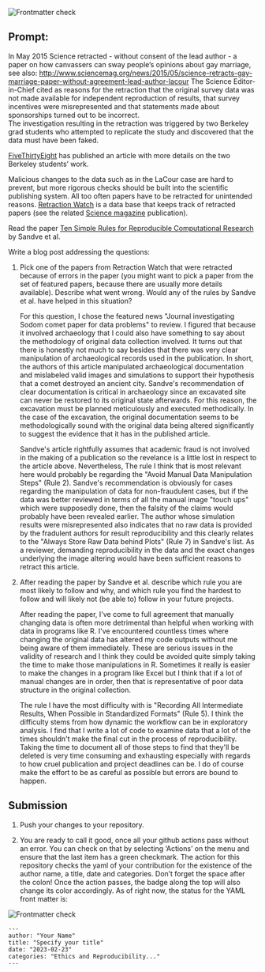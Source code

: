 
![Frontmatter
check](https://github.com/Stat585-at-ISU/Blog-5-HarunCelikOtto/actions/workflows/check-yaml.yaml/badge.svg)

## Prompt:

In May 2015 Science retracted - without consent of the lead author - a
paper on how canvassers can sway people’s opinions about gay marriage,
see also:
<http://www.sciencemag.org/news/2015/05/science-retracts-gay-marriage-paper-without-agreement-lead-author-lacour>
The Science Editor-in-Chief cited as reasons for the retraction that the
original survey data was not made available for independent reproduction
of results, that survey incentives were misrepresented and that
statements made about sponsorships turned out to be incorrect.<br> The
investigation resulting in the retraction was triggered by two Berkeley
grad students who attempted to replicate the study and discovered that
the data must have been faked.

[FiveThirtyEight](https://fivethirtyeight.com/features/how-two-grad-students-uncovered-michael-lacour-fraud-and-a-way-to-change-opinions-on-transgender-rights/)
has published an article with more details on the two Berkeley students’
work.

Malicious changes to the data such as in the LaCour case are hard to
prevent, but more rigorous checks should be built into the scientific
publishing system. All too often papers have to be retracted for
unintended reasons. [Retraction Watch](https://retractionwatch.com/) is
a data base that keeps track of retracted papers (see the related
[Science
magazine](https://www.sciencemag.org/news/2018/10/what-massive-database-retracted-papers-reveals-about-science-publishing-s-death-penalty)
publication).

Read the paper [Ten Simple Rules for Reproducible Computational
Research](https://journals.plos.org/ploscompbiol/article?id=10.1371/journal.pcbi.1003285)
by Sandve et al.

Write a blog post addressing the questions:

1.  Pick one of the papers from Retraction Watch that were retracted
    because of errors in the paper (you might want to pick a paper from
    the set of featured papers, because there are usually more details
    available). Describe what went wrong. Would any of the rules by
    Sandve et al. have helped in this situation?
    
    For this question, I chose the featured news "Journal investigating Sodom
    comet paper for data problems" to review. I figured that because it involved
    archaeology that I could also have something to say about the methodology of
    original data collection involved. It turns out that there is honestly not much
    to say besides that there was very clear manipulation of archaeological records
    used in the publication. In short, the authors of this article manipulated 
    archaeological documentation and mislabeled valid images and simulations to support
    their hypothesis that a comet destroyed an ancient city. Sandve's recommendation 
    of clear documentation is critical in archaeology since an excavated site can never be restored
    to its original state afterwards. For this reason, the excavation must be planned 
    meticulously and executed methodically. In the case of the excavation, the original
    documentation seems to be methodologically sound with the original data being altered
    significantly to suggest the evidence that it has in the published article.
    
    Sandve's article rightfully assumes that academic fraud is not involved in the
    making of a publication so the revelance is a little lost in respect to the article
    above. Nevertheless, The rule I think that is most relevant here would probably be regarding
    the "Avoid Manual Data Manipulation Steps" (Rule 2). Sandve's recommendation is obviously
    for cases regarding the manipulation of data for non-fraudulent cases, but if
    the data was better reviewed in terms of all the manual image "touch ups" which were
    supposedly done, then the falsity of the claims would probably have been revealed earlier. 
    The author whose simulation results were misrepresented also indicates that no raw data 
    is provided by the fradulent authors for result reproducibility and this clearly relates to the 
    "Always Store Raw Data behind Plots" (Rule 7) in Sandve's list. As a reviewer, demanding
    reproducibility in the data and the exact changes underlying the image altering
    would have been sufficient reasons to retract this article.
    
    

2.  After reading the paper by Sandve et al. describe which rule you are
    most likely to follow and why, and which rule you find the hardest
    to follow and will likely not (be able to) follow in your future
    projects.
    
    After reading the paper, I've come to full agreement that manually
    changing data is often more detrimental than helpful when working with
    data in programs like R. I've encountered countless times where changing
    the original data has altered my code outputs without me being aware of them
    immediately. These are serious issues in the validity of research and I think
    they could be avoided quite simply taking the time to make those manipulations
    in R. Sometimes it really is easier to make the changes in a program like
    Excel but I think that if a lot of manual changes are in order, then that is 
    representative of poor data structure in the original collection.
    
    The rule I have the most difficulty with is "Recording All Intermediate Results, 
    When Possible in Standardized Formats" (Rule 5). I think the difficulty stems
    from how dynamic the workflow can be in exploratory analysis. I find
    that I write a lot of code to examine data that a lot of the times shouldn't make
    the final cut in the process of reproducibility. Taking the time to document
    all of those steps to find that they'll be deleted is very time consuming and exhausting 
    especially with regards to how cruel publication and project deadlines can be. I do of 
    course make the effort to be as careful as possible but errors are bound to happen.
    

## Submission

1.  Push your changes to your repository.

2.  You are ready to call it good, once all your github actions pass
    without an error. You can check on that by selecting ‘Actions’ on
    the menu and ensure that the last item has a green checkmark. The
    action for this repository checks the yaml of your contribution for
    the existence of the author name, a title, date and categories.
    Don’t forget the space after the colon! Once the action passes, the
    badge along the top will also change its color accordingly. As of
    right now, the status for the YAML front matter is:

![Frontmatter
check](https://github.com/Stat585-at-ISU/Blog-5/actions/workflows/check-yaml.yaml/badge.svg)

    ---
    author: "Your Name"
    title: "Specify your title"
    date: "2023-02-23"
    categories: "Ethics and Reproducibility..."
    ---
